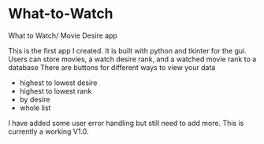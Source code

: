 # What-to-Watch
What to Watch/ Movie Desire app

This is the first app I created. It is built with python and tkinter for the gui. 
Users can store movies, a watch desire rank, and a watched movie rank to a database 
There are buttons for different ways to view your data
- highest to lowest desire
- highest to lowest rank
- by desire
- whole list

I have added some user error handling but still need to add more. This is currently a working V1.0. 
